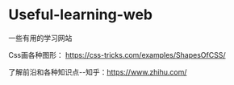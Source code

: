 # Useful-learning-web
一些有用的学习网站

Css画各种图形： https://css-tricks.com/examples/ShapesOfCSS/

了解前沿和各种知识点--知乎：https://www.zhihu.com/

